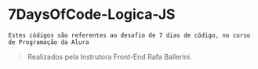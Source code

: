 # 7DaysOfCode-Logica-JS

```
Estes códigos são referentes ao desafio de 7 dias de código, no curso de Programação da Alura 
```
> Realizados pela Instrutora Front-End Rafa Ballerini.
